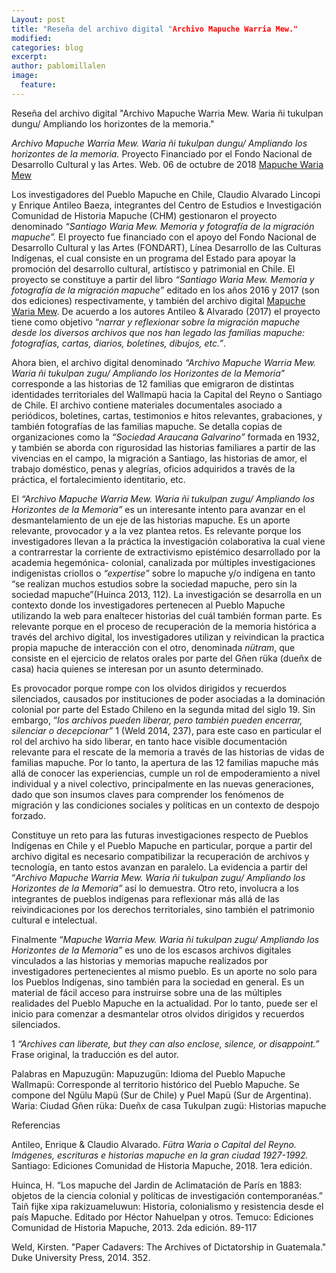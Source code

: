 ```yaml
---
Layout: post
title: "Reseña del archivo digital "Archivo Mapuche Warria Mew."
modified:
categories: blog
excerpt: 
author: pablomillalen
image:
  feature:
---
```


Reseña del archivo digital "Archivo Mapuche Warria Mew. Waria ñi tukulpan dungu/ Ampliando los horizontes de la memoria."

_Archivo Mapuche Warria Mew. Waria ñi tukulpan dungu/ Ampliando los horizontes de la memoria._ Proyecto Financiado por el Fondo Nacional de Desarrollo Cultural y las Artes.    Web. 06 de octubre de 2018 [Mapuche Waria Mew](http://www.mapuchewariamew.cl)

Los investigadores del Pueblo Mapuche en Chile, Claudio Alvarado Lincopi y  Enrique Antileo Baeza, integrantes del Centro de Estudios e Investigación Comunidad de Historia Mapuche (CHM) gestionaron el proyecto denominado _“Santiago Waria Mew. Memoria y fotografía de la migración mapuche”._ El proyecto fue financiado con el apoyo del Fondo Nacional de Desarrollo Cultural y las Artes (FONDART), Línea Desarrollo de las Culturas Indígenas, el cual consiste en un programa del Estado para apoyar la promoción del desarrollo cultural, artístisco y patrimonial en Chile. El proyecto se constituye a partir del libro _“Santiago Waria Mew. Memoria y fotografía de la migración mapuche”_ editado en los años 2016 y 2017 (son dos ediciones) respectivamente, y también del archivo digital [Mapuche Waria Mew](http://www.mapuchewariamew.cl). De acuerdo a los autores Antileo & Alvarado (2017) el proyecto tiene como objetivo “_narrar y reflexionar sobre la migración mapuche desde los diversos archivos que nos han legado las familias mapuche: fotografías, cartas, diarios, boletines, dibujos, etc.”_. 

Ahora bien, el archivo digital denominado _“Archivo Mapuche Warria Mew. Waria ñi tukulpan zugu/ Ampliando los Horizontes de la Memoria”_ corresponde a las historias de 12 familias que emigraron de distintas identidades territoriales del Wallmapü  hacia la Capital del Reyno o Santiago de Chile. El archivo contiene materiales documentales asociado a periódicos, boletines, cartas, testimonios e hitos relevantes, grabaciones, y también fotografías de las familias mapuche. Se detalla copias de organizaciones como la _“Sociedad Araucana Galvarino”_ formada en 1932, y también se aborda con rigurosidad las historias familiares a partir de las vivencias en el campo, la migración a Santiago, las historias de amor, el trabajo doméstico, penas y alegrías, oficios adquiridos a través de la práctica, el fortalecimiento identitario, etc. 

El _“Archivo Mapuche Warria Mew. Waria ñi tukulpan zugu/ Ampliando los Horizontes de la Memoria”_ es un interesante intento para avanzar en el desmantelamiento de un eje de las historias mapuche.  Es un aporte relevante, provocador y a la vez plantea retos. Es relevante porque los investigadores llevan a la práctica la investigación colaborativa la cual viene a contrarrestar la corriente de extractivismo epistémico desarrollado por la academia hegemónica- colonial, canalizada por múltiples investigaciones indigenistas criollos o  _“expertise”_ sobre lo mapuche y/o indígena en tanto “se realizan muchos estudios sobre la sociedad mapuche, pero sin la sociedad mapuche”(Huinca 2013, 112). La investigación se desarrolla en un  contexto donde los investigadores pertenecen al Pueblo Mapuche utilizando la web para enaltecer historias del cuál también forman parte. Es relevante porque en el proceso de recuperación de la memoria histórica a través del archivo digital, los investigadores utilizan y reivindican la practica propia mapuche de interacción con el otro, denominada _nütram_, que consiste en el ejercicio de relatos orales por parte del Gñen rüka (dueñx de casa) hacia quienes se interesan por un asunto determinado. 

Es provocador porque rompe con los olvidos dirigidos y recuerdos silenciados, causados por instituciones de poder asociadas a la dominación colonial por parte del Estado Chileno en la segunda mitad del siglo 19. Sin embargo, “_los archivos pueden liberar, pero también pueden encerrar, silenciar o decepcionar”_ 1 (Weld 2014, 237), para este caso en particular el rol del archivo ha sido liberar, en tanto hace visible documentación relevante para el rescate de la memoria a través de las historias de vidas de familias mapuche. Por lo tanto, la apertura de las 12 familias mapuche más allá de conocer las experiencias, cumple un rol de empoderamiento a nivel individual y a nivel colectivo, principalmente en las nuevas generaciones, dado que son insumos claves para comprender los fenómenos de migración y las condiciones sociales y políticas en un contexto de despojo forzado.

Constituye un reto para las futuras investigaciones respecto de Pueblos Indígenas en Chile y el Pueblo Mapuche en particular, porque a partir del archivo digital es necesario compatibilizar la recuperación de archivos y tecnología, en tanto estos avanzan en paralelo. La evidencia a partir del “_Archivo Mapuche Warria Mew. Waria ñi tukulpan zugu/ Ampliando los Horizontes de la Memoria”_ así lo demuestra. Otro reto, involucra a los integrantes de pueblos indígenas para reflexionar más allá de las reivindicaciones por los derechos territoriales, sino también el patrimonio cultural e intelectual. 

Finalmente “_Mapuche Warria Mew. Waria ñi tukulpan zugu/ Ampliando los Horizontes de la Memoria”_ es uno de los escasos archivos digitales vinculados a las historias y memorias mapuche realizados por investigadores pertenecientes al mismo pueblo. Es un aporte no solo para los Pueblos Indígenas, sino también para la sociedad en general. Es un material de fácil acceso para instruirse sobre una de las múltiples realidades del Pueblo Mapuche en la actualidad. Por lo tanto, puede ser el inicio para comenzar a desmantelar otros olvidos dirigidos y recuerdos silenciados. 

1 _“Archives can liberate, but they can also enclose, silence, or disappoint.”_ Frase original, la traducción es del autor.  

Palabras en Mapuzugün:
Mapuzugün: Idioma del Pueblo Mapuche
Wallmapü: Corresponde al territorio histórico del Pueblo Mapuche. Se compone del Ngülu Mapü (Sur de Chile) y Puel Mapü (Sur de Argentina).
Waria: Ciudad
Gñen rüka: Dueñx de casa 
Tukulpan zugü: Historias mapuche

Referencias

Antileo, Enrique & Claudio Alvarado. _Fütra Waria o Capital del Reyno. Imágenes, escrituras e historias mapuche en la gran ciudad 1927-1992._ Santiago: Ediciones Comunidad de Historia Mapuche, 2018. 1era edición. 

Huinca, H.  “Los mapuche del Jardin de Aclimatación de París en 1883: objetos de la ciencia colonial y políticas de investigación contemporanéas.” Taiñ fijke xipa rakizuameluwun: Historia, colonialismo y resistencia desde el país Mapuche. Editado por Héctor Nahuelpan y otros. Temuco: Ediciones Comunidad de Historia Mapuche, 2013. 2da edición. 89-117

Weld, Kirsten. "Paper Cadavers: The Archives of Dictatorship in Guatemala."
Duke University Press, 2014. 352.
